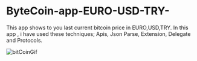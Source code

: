 # ByteCoin-app-EURO-USD-TRY-
This app shows to you last current bitcoin price in EURO,USD,TRY. In this app , i have used these techniques; Apis, Json Parse, Extension, Delegate and Protocols.

![bitCoinGif](https://user-images.githubusercontent.com/93772393/152872841-a7b65cca-a164-4427-8b1e-0f7a35ca6499.gif)


